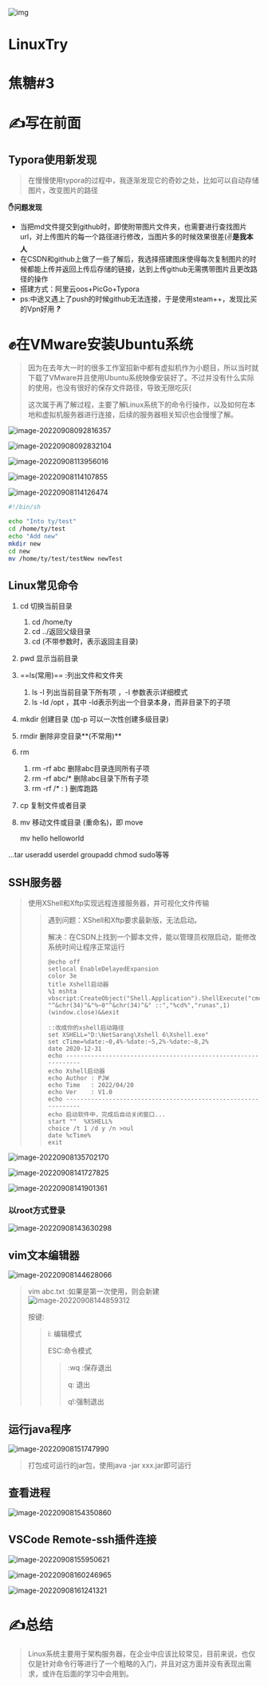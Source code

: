 ![img](https://badgen.net/badge/:subject/:status/:blue?icon=github)
# LinuxTry
# 焦糖#3
# &#x270d;写在前面

## Typora使用新发现

> 在慢慢使用typora的过程中，我逐渐发现它的奇妙之处，比如可以自动存储图片，改变图片的路径

**&#x270b;问题发现**

* 当把md文件提交到github时，即使附带图片文件夹，也需要进行查找图片url，对上传图片的每一个路径进行修改，当图片多的时候效果很差(&#x270c;**是我本人**
* 在CSDN和github上做了一些了解后，我选择搭建图床使得每次复制图片的时候都能上传并返回上传后存储的链接，达到上传github无需携带图片且更改路径的操作
* 搭建方式：阿里云oos+PicGo+Typora
* ps:中途又遇上了push的时候github无法连接，于是使用steam++，发现比买的Vpn好用 ***?***

# &#x270a;在VMware安装Ubuntu系统

> 因为在去年大一时的很多工作室招新中都有虚拟机作为小题目，所以当时就下载了VMware并且使用Ubuntu系统映像安装好了。不过并没有什么实际的使用，也没有很好的保存文件路径，导致无限吃灰(
>
> 这次属于再了解过程，主要了解Linux系统下的命令行操作，以及如何在本地和虚拟机服务器进行连接，后续的服务器相关知识也会慢慢了解。

![image-20220908092816357](https://trae1oung.oss-cn-hangzhou.aliyuncs.com/md/image-20220908092816357.png)

![image-20220908092832104](https://trae1oung.oss-cn-hangzhou.aliyuncs.com/md/image-20220908092832104.png)

![image-20220908113956016](https://trae1oung.oss-cn-hangzhou.aliyuncs.com/md/image-20220908113956016.png)

![image-20220908114107855](https://trae1oung.oss-cn-hangzhou.aliyuncs.com/md/image-20220908114107855.png)

![image-20220908114126474](https://trae1oung.oss-cn-hangzhou.aliyuncs.com/md/image-20220908114126474.png)

```sh
#!/bin/sh

echo "Into ty/test"
cd /home/ty/test
echo "Add new"
mkdir new
cd new
mv /home/ty/test/testNew newTest 

```

## Linux常见命令

1. cd 切换当前目录 

   1. cd /home/ty 
   2. cd ../返回父级目录
   3. cd (不带参数时，表示返回主目录)

2. pwd 显示当前目录

3. ==ls(常用)== :列出文件和文件夹

   1. ls -l 列出当前目录下所有项 ，-l 参数表示详细模式
   2. ls -ld /opt ，其中 -ld表示列出一个目录本身，而非目录下的子项

4. mkdir 创建目录 (加-p 可以一次性创建多级目录)

5. rmdir 删除非空目录**(不常用)**

6. rm 

   1. rm -rf abc 删除abc目录连同所有子项
   2. rm -rf abc/* 删除abc目录下所有子项
   3. rm -rf /*  : ) 删库跑路

7. cp 复制文件或者目录

8. mv 移动文件或目录 (重命名)，即 move 

   mv hello helloworld

...tar useradd userdel groupadd chmod sudo等等

## SSH服务器

> 使用XShell和Xftp实现远程连接服务器，并可视化文件传输
>
> > 遇到问题：XShell和Xftp要求最新版，无法启动。
> >
> > 解决：在CSDN上找到一个脚本文件，能以管理员权限启动，能修改系统时间让程序正常运行
> >
> > ````shell
> > @echo off
> > setlocal EnableDelayedExpansion
> > color 3e
> > title Xshell启动器
> > %1 mshta vbscript:CreateObject("Shell.Application").ShellExecute("cmd.exe","/c "^&chr(34)^&"%~0"^&chr(34)^&" ::","%cd%","runas",1)(window.close)&&exit
> > 
> > ::改成你的xshell启动路径
> > set XSHELL="D:\NetSarang\Xshell 6\Xshell.exe"
> > set cTime=%date:~0,4%-%date:~5,2%-%date:~8,2%
> > date 2020-12-31
> > echo ---------------------------------------------------------------
> > echo Xshell启动器
> > echo Author	: PJW
> > echo Time	: 2022/04/20
> > echo Ver	: V1.0
> > echo ---------------------------------------------------------------
> > echo 启动软件中，完成后自动关闭窗口...
> > start ""  %XSHELL%
> > choice /t 1 /d y /n >nul
> > date %cTime%
> > exit
> > 
> > ````

![image-20220908135702170](https://trae1oung.oss-cn-hangzhou.aliyuncs.com/md/image-20220908135702170.png)

![image-20220908141727825](https://trae1oung.oss-cn-hangzhou.aliyuncs.com/md/image-20220908141727825.png)

![image-20220908141901361](https://trae1oung.oss-cn-hangzhou.aliyuncs.com/md/image-20220908141901361.png)

### 以root方式登录

![image-20220908143630298](https://trae1oung.oss-cn-hangzhou.aliyuncs.com/md/image-20220908143630298.png)

## vim文本编辑器

![image-20220908144628066](https://trae1oung.oss-cn-hangzhou.aliyuncs.com/md/image-20220908144628066.png)

> vim abc.txt :如果是第一次使用，则会新建![image-20220908144859312](https://trae1oung.oss-cn-hangzhou.aliyuncs.com/md/image-20220908144859312.png)
>
> 按键:
>
> > i: 编辑模式
> >
> > ESC:命令模式
> >
> > > :wq :保存退出
> > >
> > > q: 退出
> > >
> > > q!:强制退出

## 运行java程序

![image-20220908151747990](https://trae1oung.oss-cn-hangzhou.aliyuncs.com/md/image-20220908151747990.png)

> 打包成可运行的jar包，使用java -jar xxx.jar即可运行

## 查看进程

![image-20220908154350860](https://trae1oung.oss-cn-hangzhou.aliyuncs.com/md/image-20220908154350860.png)

## VSCode Remote-ssh插件连接

![image-20220908155950621](https://trae1oung.oss-cn-hangzhou.aliyuncs.com/md/image-20220908155950621.png)

![image-20220908160246965](https://trae1oung.oss-cn-hangzhou.aliyuncs.com/md/image-20220908160246965.png)

![image-20220908161241321](https://trae1oung.oss-cn-hangzhou.aliyuncs.com/md/image-20220908161241321.png)

# &#x270d;总结

> Linux系统主要用于架构服务器，在企业中应该比较常见，目前来说，也仅仅是针对命令行等进行了一个粗略的入门，并且对这方面并没有表现出需求，或许在后面的学习中会用到。

